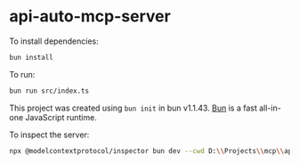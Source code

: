 # api-auto-mcp-server

To install dependencies:

```bash
bun install
```

To run:

```bash
bun run src/index.ts
```

This project was created using `bun init` in bun v1.1.43. [Bun](https://bun.sh) is a fast all-in-one JavaScript runtime.

To inspect the server:

```bash
npx @modelcontextprotocol/inspector bun dev --cwd D:\\Projects\\mcp\\api-auto-mcp-server\\api-auto-mcp-server --openapi-url http://localhost:3000/openapi
```
